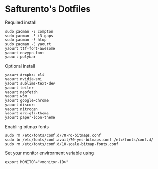 # Safturento's Dotfiles

Required install
```
sudo pacman -S compton
sudo pacman -S i3-gaps
sudo pacman -S htop
sudo pacman -S yaourt
yaourt ttf-font-awesome
yaourt envypn-font
yaourt polybar
```
Optional install
```
yaourt dropbox-cli
yaourt nvidia-smi
yaourt sublime-text-dev
yaourt teiler
yaourt neofetch
yaourt w3m
yaourt google-chrome
yaourt discord
yaourt nitrogen
yaourt arc-gtk-theme
yaourt paper-icon-theme
```
Enabling bitmap fonts
```
sudo rm /etc/fonts/conf.d/70-no-bitmaps.conf
sudo ln /etc/fonts/conf.avail/70-yes-bitmaps.conf /etc/fonts/conf.d/
sudo rm /etc/fonts/conf.d/10-scale-bitmap-fonts.conf
```
Set your monitor environment variable using
```
export MONITOR="<monitor-ID>"
```